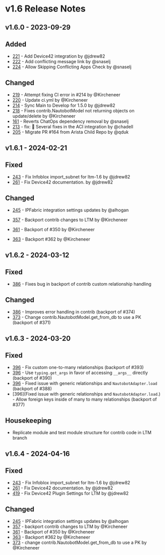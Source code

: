 # v1.6 Release Notes

## v1.6.0 - 2023-09-29

## Added

- [221](https://github.com/nautobot/nautobot-plugin-ssot/pull/221) - Add Device42 integration by @jdrew82
- [222](https://github.com/nautobot/nautobot-plugin-ssot/pull/222) - Add conflicting message link by @snaselj
- [224](https://github.com/nautobot/nautobot-plugin-ssot/pull/224) - Allow Skipping Conflicting Apps Check by @snaselj

## Changed

- [219](https://github.com/nautobot/nautobot-plugin-ssot/pull/219) - Attempt fixing CI error in #214 by @Kircheneer
- [220](https://github.com/nautobot/nautobot-plugin-ssot/pull/220) - Update ci.yml by @Kircheneer
- [214](https://github.com/nautobot/nautobot-plugin-ssot/pull/214) - Sync Main to Develop for 1.5.0 by @jdrew82
- [218](https://github.com/nautobot/nautobot-plugin-ssot/pull/218) - Fixes contrib.NautobotModel not returning objects on update/delete by @Kircheneer
- [161](https://github.com/nautobot/nautobot-plugin-ssot/pull/161) - Reverts ChatOps dependency removal by @snaselj
- [213](https://github.com/nautobot/nautobot-plugin-ssot/pull/213) - fix: :bug: Several fixes in the ACI integration by @chadell
- [205](https://github.com/nautobot/nautobot-plugin-ssot/pull/205) - Migrate PR #164 from Arista Child Repo by @qduk

## v1.6.1 - 2024-02-21

## Fixed

- [243](https://github.com/nautobot/nautobot-app-ssot/pull/243) - Fix Infoblox import_subnet for ltm-1.6 by @jdrew82
- [261](https://github.com/nautobot/nautobot-app-ssot/pull/261) - Fix Device42 documentation. by @jdrew82

## Changed

- [245](https://github.com/nautobot/nautobot-app-ssot/pull/245) - IPFabric integration settings updates by @alhogan

- [357](https://github.com/nautobot/nautobot-app-ssot/pull/357) - Backport contrib changes to LTM by @Kircheneer
- [361](https://github.com/nautobot/nautobot-app-ssot/pull/361) - Backport of #350 by @Kircheneer
- [363](https://github.com/nautobot/nautobot-app-ssot/pull/363) - Backport #362 by @Kircheneer

## v1.6.2 - 2024-03-12

## Fixed

- [386](https://github.com/nautobot/nautobot-app-ssot/pull/386) - Fixes bug in backport of contrib custom relationship handling

## Changed

- [386](https://github.com/nautobot/nautobot-app-ssot/pull/386) - Improves error handling in contrib (backport of #374)
- [373](https://github.com/nautobot/nautobot-app-ssot/pull/373) - Change contrib.NautobotModel.get_from_db to use a PK (backport of #371)

## v1.6.3 - 2024-03-20

## Fixed

- [396](https://github.com/nautobot/nautobot-app-ssot/pull/396) - Fix custom one-to-many relationships (backport of #393)
- [396](https://github.com/nautobot/nautobot-app-ssot/pull/396) -
  Use `typing.get_args` in favor of accessing `__args__` directly (backport of #390)
- [396](https://github.com/nautobot/nautobot-app-ssot/pull/396) -
  Fixed issue with generic relationships and `NautobotAdapter.load` (backport of #388)
- [396](Fixed issue with generic relationships and `NautobotAdapter.load`.) -
  Allow foreign keys inside of many to many relationships (backport of #377)

## Housekeeping

- Replicate module and test module structure for contrib code in LTM branch

## v1.6.4 - 2024-04-16

## Fixed

- [243](https://github.com/nautobot/nautobot-app-ssot/pull/243) - Fix Infoblox import_subnet for ltm-1.6 by @jdrew82
- [261](https://github.com/nautobot/nautobot-app-ssot/pull/261) - Fix Device42 documentation. by @jdrew82
- [419](https://github.com/nautobot/nautobot-app-ssot/pull/419) - Fix Device42 Plugin Settings for LTM by @jdrew82

## Changed

- [245](https://github.com/nautobot/nautobot-app-ssot/pull/245) - IPFabric integration settings updates by @alhogan
- [357](https://github.com/nautobot/nautobot-app-ssot/pull/357) - backport contrib changes to LTM by @Kircheneer
- [361](https://github.com/nautobot/nautobot-app-ssot/pull/361) - Backport of #350 by @Kircheneer
- [363](https://github.com/nautobot/nautobot-app-ssot/pull/363) - Backport #362 by @Kircheneer
- [373](https://github.com/nautobot/nautobot-app-ssot/pull/373) - change contrib.NautobotModel.get_from_db to use a PK by @Kircheneer
